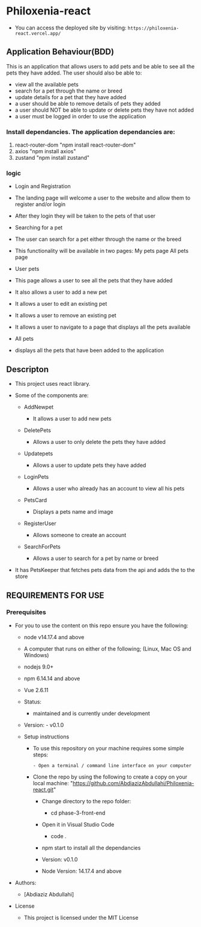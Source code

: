 # Philoxenia-react

- You can access the deployed site by visiting:
    `https://philoxenia-react.vercel.app/`

  
## Application Behaviour(BDD)
This is an application that allows users to add pets and be able to see all
the pets they have added. The user should also be able to:
- view all the available pets
- search for a pet through the name or breed
- update details for a pet that they have added
- a user should be able to remove details of pets they added
- a user should NOT be able to update or delete pets they have not added
- a user must be logged in order to use the application


### Install dependancies. The application dependancies are:
 1. react-router-dom "npm  install react-router-dom"
 2. axios "npm install axios"
 3. zustand "npm install zustand"

### logic
- Login and Registration
 - The landing page will welcome a user to the website and allow them to register and/or login
 - After they login they will be taken to the pets of that user


- Searching for a pet
 - The user can search for a pet either through the name or the breed
 - This functionality will be available in two pages:
    My pets page
    All pets page


- User pets
 - This page allows a user to see all the pets that they have added
 - It also allows a user to add a new pet
 - It allows a user to edit an existing pet
 - It allows a user to remove an existing pet
 - It allows a user to navigate to a page that displays all the pets available

- All pets
 - displays all the pets that have been added to the application


## Descripton
- This project uses react library.

- Some of the components are:
    - AddNewpet 
        - It allows a user to add new pets 

    - DeletePets    
        - Allows a user to only delete the pets they have added

    - Updatepets
        - Allows a user to update pets they have added

    - LoginPets
        - Allows a user who already has an account to view all his pets 

    - PetsCard
        - Displays a pets name and image

    - RegisterUser
        - Allows someone to create an account 

    - SearchForPets
        - Allows a user to search for a pet by name or breed

- It has PetsKeeper that fetches pets data from the api and adds the to the store                 


## REQUIREMENTS FOR USE

### Prerequisites

- For you to use the content on this repo ensure you have the following:

    - node v14.17.4 and above

    - A computer that runs on either of the following; (Linux, Mac OS and Windows)

    - nodejs 9.0+

    - npm 6.14.14 and above

    - Vue 2.6.11

    -  Status:
        - maintained and is currently under development

    - Version: - v0.1.0

    - Setup instructions
        
      - To use this repository on your machine requires some simple steps:

            - Open a terminal / command line interface on your computer

      - Clone the repo by using the following to create a copy on your local machine: "https://github.com/AbdiazizAbdullahi/Philoxenia-react.git"

        - Change directory to the repo folder:

            - cd phase-3-front-end

        - Open it in Visual Studio Code

            - code .

        - npm start to install all the dependancies

        - Version: v0.1.0

        - Node Version: 14.17.4 and above

- Authors:

    - [Abdiaziz Abdullahi] 

- License

    - This project is licensed under the MIT License                
